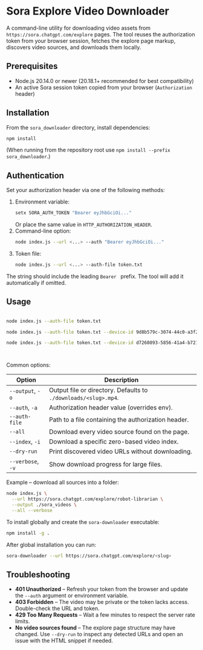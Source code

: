 # Sora Explore Video Downloader

A command-line utility for downloading video assets from `https://sora.chatgpt.com/explore` pages. The tool reuses the authorization token from your browser session, fetches the explore page markup, discovers video sources, and downloads them locally.

## Prerequisites

- Node.js 20.14.0 or newer (20.18.1+ recommended for best compatibility)
- An active Sora session token copied from your browser (`Authorization` header)

## Installation

From the `sora_downloader` directory, install dependencies:

```bash
npm install
```

(When running from the repository root use `npm install --prefix sora_downloader`.)

## Authentication

Set your authorization header via one of the following methods:

1. Environment variable:
   ```bash
   setx SORA_AUTH_TOKEN "Bearer eyJhbGciOi..."
   ```
   Or place the same value in `HTTP_AUTHORIZATION_HEADER`.
2. Command-line option:
   ```bash
   node index.js --url <...> --auth "Bearer eyJhbGciOi..."
   ```
3. Token file:
   ```bash
   node index.js --url <...> --auth-file token.txt
   ```

The string should include the leading `Bearer ` prefix. The tool will add it automatically if omitted.

## Usage

```bash

node index.js --auth-file token.txt 

node index.js --auth-file token.txt --device-id 9d8b579c-3074-44c0-a3f2-69be5ec1ce9f --url https://sora.chatgpt.com/p/s_68e3ba6530ac8191a3e1fed0e939dbd4

node index.js --auth-file token.txt --device-id d7260893-5856-41a4-b721-363f2b52660c --url https://sora.chatgpt.com/p/s_68e4e852f7048191997a2ae8e252acbc




```

Common options:

| Option | Description |
| ------ | ----------- |
| `--output`, `-o` | Output file or directory. Defaults to `./downloads/<slug>.mp4`. |
| `--auth`, `-a` | Authorization header value (overrides env). |
| `--auth-file` | Path to a file containing the authorization header. |
| `--all` | Download every video source found on the page. |
| `--index`, `-i` | Download a specific zero-based video index. |
| `--dry-run` | Print discovered video URLs without downloading. |
| `--verbose`, `-v` | Show download progress for large files. |

Example – download all sources into a folder:

```bash
node index.js \
  --url https://sora.chatgpt.com/explore/robot-librarian \
  --output ./sora_videos \
  --all --verbose
```

To install globally and create the `sora-downloader` executable:

```bash
npm install -g .
```

After global installation you can run:

```bash
sora-downloader --url https://sora.chatgpt.com/explore/<slug>
```

## Troubleshooting

- **401 Unauthorized** – Refresh your token from the browser and update the `--auth` argument or environment variable.
- **403 Forbidden** – The video may be private or the token lacks access. Double-check the URL and token.
- **429 Too Many Requests** – Wait a few minutes to respect the server rate limits.
- **No video sources found** – The explore page structure may have changed. Use `--dry-run` to inspect any detected URLs and open an issue with the HTML snippet if needed.
